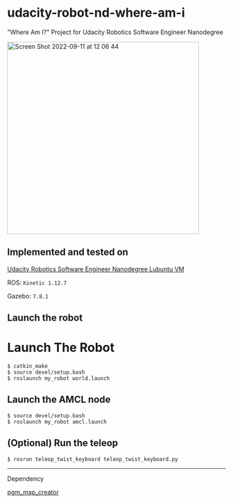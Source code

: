 # udacity-robot-nd-where-am-i
"Where Am I?" Project for Udacity Robotics Software Engineer Nanodegree

<img width="442" alt="Screen Shot 2022-09-11 at 12 06 44" src="https://user-images.githubusercontent.com/28327235/189521772-eebfbfc2-09d8-4293-bc74-ec6c792bd2b9.png">

## Implemented and tested on

[Udacity Robotics Software Engineer Nanodegree Lubuntu VM](https://www.udacity.com/course/robotics-software-engineer--nd209)

ROS: `Kinetic 1.12.7`

Gazebo: `7.8.1`

## Launch the robot
# Launch The Robot
```
$ catkin_make
$ source devel/setup.bash
$ roslaunch my_robot world.launch
```

## Launch the AMCL node
```
$ source devel/setup.bash
$ roslaunch my_robot amcl.launch
```

## (Optional) Run the teleop
```
$ rosrun teleop_twist_keyboard teleop_twist_keyboard.py
```

---
Dependency

[pgm_map_creator](https://github.com/udacity/pgm_map_creator.git)
